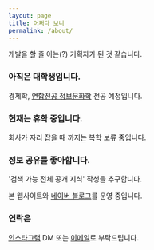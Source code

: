 ```yaml
---
layout: page
title: 어쩌다 보니
permalink: /about/
---
```


개발을 할 줄 아는(?) 기획자가 된 것 같습니다.

### 아직은 대학생입니다.

경제학, [연합전공 정보문화학](http://isc.snu.ac.kr/) 전공 예정입니다.

### 현재는 휴학 중입니다.

회사가 자리 잡을 때 까지는 복학 보류 중입니다.

### 정보 공유를 좋아합니다.

'검색 가능 전체 공개 지식' 작성을 추구합니다.

본 웹사이트와 [네이버 블로그](https://blog.naver.com/parosaone)를 운영 중입니다.

### 연락은

[인스타그램](https://www.instagram.com/parosaone/) DM 또는 [이메일](mailto:parosaone@gmail.com)로 부탁드립니다.
